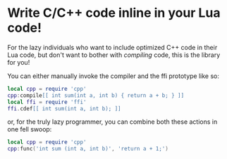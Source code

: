 # Write C/C++ code inline in your Lua code!

For the lazy individuals who want to include optimized C++ code in their Lua code,
but don't want to bother with *compiling* code,
this is the library for you!

You can either manually invoke the compiler and the ffi prototype like so:

```lua
local cpp = require 'cpp'
cpp:compile[[ int sum(int a, int b) { return a + b; } ]]
local ffi = require 'ffi'
ffi.cdef[[ int sum(int a, int b); ]]
```

or, for the truly lazy programmer, you can combine both these actions in one fell swoop:

```lua
local cpp = require 'cpp'
cpp:func('int sum (int a, int b)', 'return a + 1;')
```

